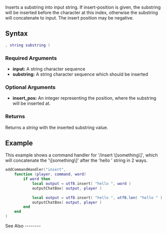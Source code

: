 Inserts a substring into input string. If insert-position is given, the substring will be inserted before the character at this index, otherwise the substring will concatenate to input. The insert position may be negative.

Syntax
------

``` lua
, string substring )
```

### Required Arguments

-   **input:** A string character sequence
-   **substring:** A string character sequence which should be inserted

### Optional Arguments

-   **insert\_pos:** An integer representing the position, where the substring will be inserted at.

### Returns

Returns a *string* with the inserted substring value.

Example
-------

<section name="Server" class="server" show="true">
This example shows a command handler for '/insert \[something\]', which will concatenate the '\[something\]' after the 'hello ' string in 2 ways.

``` lua
addCommandHandler("insert", 
    function (player, command, word)
        if word then
            local output = utf8.insert( "hello ", word )
            outputChatBox( output, player )
            
            local output = utf8.insert( "hello ", utf8.len( "hello " ) + 1, word )
            outputChatBox( output, player )
        end
    end
)
```

</section>
See Also
--------
